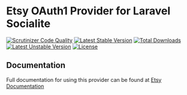 # Etsy OAuth1 Provider for Laravel Socialite

[![Scrutinizer Code Quality](https://img.shields.io/scrutinizer/g/SocialiteProviders/Etsy.svg?style=flat-square)](https://scrutinizer-ci.com/g/SocialiteProviders/Etsy/?branch=master)
[![Latest Stable Version](https://img.shields.io/packagist/v/socialiteproviders/Etsy.svg?style=flat-square)](https://packagist.org/packages/socialiteproviders/Etsy)
[![Total Downloads](https://img.shields.io/packagist/dt/socialiteproviders/Etsy.svg?style=flat-square)](https://packagist.org/packages/socialiteproviders/Etsy)
[![Latest Unstable Version](https://img.shields.io/packagist/vpre/socialiteproviders/Etsy.svg?style=flat-square)](https://packagist.org/packages/socialiteproviders/Etsy)
[![License](https://img.shields.io/packagist/l/socialiteproviders/Etsy.svg?style=flat-square)](https://packagist.org/packages/socialiteproviders/Etsy)

## Documentation

Full documentation for using this provider can be found at [Etsy Documentation](http://socialiteproviders.github.io/providers/Etsy/)
